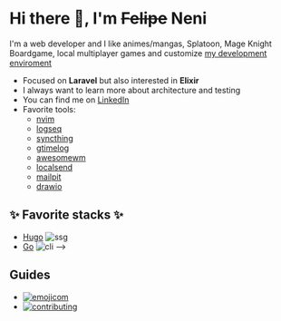 
# Hi there 👋, I'm ~~Felipe~~ Neni

I'm a web developer and I like animes/mangas, Splatoon, Mage Knight Boardgame, local multiplayer games and customize [my development enviroment](http://d.neni.dev)

- Focused on **Laravel** but also interested in **Elixir**
- I always want to learn more about architecture and testing
- You can find me on [LinkedIn](https://www.linkedin.com/in/neninja/)
- Favorite tools:
  - [nvim](https://neovim.io/)
  - [logseq](https://logseq.com/)
  - [syncthing](https://syncthing.net/)
  - [gtimelog](https://gtimelog.org/)
  - [awesomewm](https://awesomewm.org/)
  - [localsend](https://localsend.org/#/)
  - [mailpit](https://github.com/axllent/mailpit)
  - [drawio](https://github.com/jgraph/drawio)

## :sparkles: Favorite stacks :sparkles:

<!-- - [Elixir and Phoenix](https://github.com/neninja/sintoniapp) ![web backend](https://img.shields.io/badge/%20-web%20backend-blue) -->
<!-- - [Flutter](https://github.com/neninja/kros6) ![mobile](https://img.shields.io/badge/%20-mobile-blue) -->
- [Hugo](https://github.com/neninja/zombisite) ![ssg](https://img.shields.io/badge/%20-ssg-blue)
- [Go](https://github.com/neninja/gon) ![cli](https://img.shields.io/badge/%20-cli-blue) -->
<!-- - [Laravel](https://github.com/neninja/hidroponica) ![web backend](https://img.shields.io/badge/%20-web%20backend-blue)
<!-- - [Playwright](https://github.com/neninja/hidroponiqa) ![web e2e testing](https://img.shields.io/badge/%20-web%20e2e%20testing-blue) -->
<!-- - [React](https://github.com/neninja/hidroponica_ui) ![web frontend](https://img.shields.io/badge/%20-web%20backend-blue) -->

## Guides

- [![emojicom](https://img.shields.io/badge/emojicom-%F0%9F%90%9B%20%F0%9F%86%95%20%F0%9F%92%AF%20%F0%9F%91%AE%20%F0%9F%86%98%20%F0%9F%92%A4-%23fff)](http://neni.dev/emojicom)
- [![contributing](https://img.shields.io/badge/CONTRIBUTING-CONTRIBUINDO-%23fff)](http://neni.dev/contributing)
